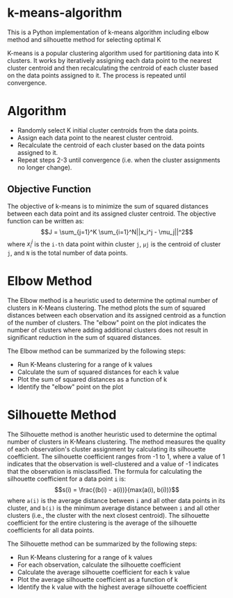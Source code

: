 # k-means-algorithm
This is a Python implementation of k-means algorithm including elbow method and silhouette method for selecting optimal K

K-means is a popular clustering algorithm used for partitioning data into K clusters. It works by iteratively assigning each data point to the nearest cluster centroid and then recalculating the centroid of each cluster based on the data points assigned to it. The process is repeated until convergence.

# Algorithm
* Randomly select K initial cluster centroids from the data points.
* Assign each data point to the nearest cluster centroid.
* Recalculate the centroid of each cluster based on the data points assigned to it.
* Repeat steps 2-3 until convergence (i.e. when the cluster assignments no longer change).
## Objective Function
The objective of k-means is to minimize the sum of squared distances between each data point and its assigned cluster centroid. The objective function can be written as:
$$J = \sum_{j=1}^K \sum_{i=1}^N||x_i^j - \mu_j||^2$$
where $x_i^j$ is the `i-th` data point within cluster `j`, `μj` is the centroid of cluster `j`, and `N` is the total number of data points.

# Elbow Method
The Elbow method is a heuristic used to determine the optimal number of clusters in K-Means clustering. The method plots the sum of squared distances between each observation and its assigned centroid as a function of the number of clusters. The "elbow" point on the plot indicates the number of clusters where adding additional clusters does not result in significant reduction in the sum of squared distances.

The Elbow method can be summarized by the following steps:

* Run K-Means clustering for a range of k values
* Calculate the sum of squared distances for each k value
* Plot the sum of squared distances as a function of k
* Identify the "elbow" point on the plot


# Silhouette Method
The Silhouette method is another heuristic used to determine the optimal number of clusters in K-Means clustering. The method measures the quality of each observation's cluster assignment by calculating its silhouette coefficient. The silhouette coefficient ranges from -1 to 1, where a value of 1 indicates that the observation is well-clustered and a value of -1 indicates that the observation is misclassified.
The formula for calculating the silhouette coefficient for a data point `i` is:
$$s(i) = \frac{(b(i) - a(i))}{max(a(i), b(i))}$$
where `a(i)` is the average distance between `i` and all other data points in its cluster, and `b(i)` is the minimum average distance between `i` and all other clusters (i.e., the cluster with the next closest centroid). The silhouette coefficient for the entire clustering is the average of the silhouette coefficients for all data points.

The Silhouette method can be summarized by the following steps:

* Run K-Means clustering for a range of k values
* For each observation, calculate the silhouette coefficient
* Calculate the average silhouette coefficient for each k value
* Plot the average silhouette coefficient as a function of k
* Identify the k value with the highest average silhouette coefficient
